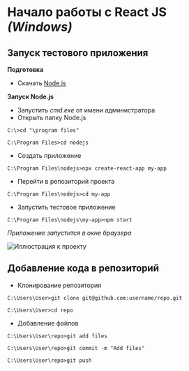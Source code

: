# Начало работы с React JS *(Windows)*
## Запуск тестового приложения
**Подготовка**
* Скачать [Node.js](https://nodejs.org/en/) 

**Запуск Node.js**
* Запустить *cmd.exe* от имени администратора 
* Открыть папку Node.js 

`C:\>cd "\program files"`

`C:\Program Files>cd nodejs`
* Создать приложение 

`C:\Program Files\nodejs>npx create-react-app my-app`
* Перейти в репозиторий проекта 

`C:\Program Files\nodejs>cd my-app`
* Запустить тестовое приложение

`C:\Program Files\nodejs\my-app>npm start`

*Приложение запустится в окне браузера* 

![Иллюстрация к проекту](https://sun9-74.userapi.com/impg/eKPoV5X2me9RFq7EJ9WgSrHGC_TRCs5p71z1jA/KecGXnjsvfQ.jpg?size=1626x972&quality=96&sign=ade29fb0a6dd6b74466d0fc1a1064b5c&type=album)
## Добавление кода в репозиторий
* Клонирование репозитория

`C:\Users\User>git clone git@github.com:username/repo.git`

`C:\Users\User>cd repo`
* Добавление файлов

`C:\Users\User\repo>git add files`

`C:\Users\User\repo>git commit -m "Add files"`

`C:\Users\User\repo>git push`
